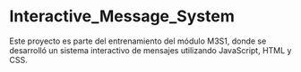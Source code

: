 # Interactive_Message_System
Este proyecto es parte del entrenamiento del módulo M3S1, donde se desarrolló un sistema interactivo de mensajes utilizando JavaScript, HTML y CSS.
